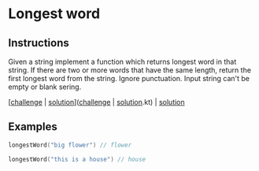 # Longest word

## Instructions

Given a string implement a function which returns longest word in that string. If there are two or more words that have
the same length, return the first longest word from the string. Ignore punctuation. Input string can't be empty or blank
sering.

[[challenge](challenge) | [solution](solution.kt)]([challenge](challenge) | [solution](solution.kt).kt) | [solution](solution.kt)

## Examples

```kotlin
longestWord("big flower") // flower

longestWord("this is a house") // house
```
